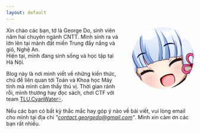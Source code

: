 ```yaml
---
layout: default
---
```

<!-- <div class="home">
  
  <h1 class="page-heading">Posts</h1>

  <ul class="post-list">
    {% for post in site.posts %}
      <li>
        <span class="post-meta">{{ post.date | date: "%b %-d, %Y" }}</span>

        <h2>
          <a class="post-link" href="{{ post.url | prepend: site.baseurl }}">{{ post.title }}</a>
        </h2>
      </li>
    {% endfor %}
  </ul>

  <p class="rss-subscribe">subscribe <a href="{{ "/feed.xml" | prepend: site.baseurl }}">via RSS</a></p>

</div> -->

<img style="float: right; max-width: 33%; border-radius: 50%; margin: 0 0 1em 2em; -webkit-box-shadow: none; -moz-box-shadow: none; box-shadow: none;" src="/images/george.png">

Xin chào các bạn, tớ là George Do, sinh viên năm hai chuyên ngành CNTT. Mình sinh ra và lớn lên tại mảnh đất miền Trung đầy nắng và gió, Nghệ An.\
Hiện tại, mình đang sinh sống và học tập tại Hà Nội.

Blog này là nơi mình viết về những kiến thức, chủ đề liên quan tới Toán và Khoa học Máy tính mà mình cảm thấy thú vị. Thời gian rảnh rỗi, mình thường hay đọc sách, chơi CTF với team [TLU.CyanWater💦](https://ctftime.org/team/262851). 

Nếu các bạn có bất kỳ thắc mắc hay góp ý nào về bài viết, vui lòng email cho mình tại địa chỉ *"contact.georgedo@gmail.com"*. Mình xin cảm ơn các bạn rất nhiều.